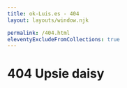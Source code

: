 ```yaml
---
title: ok-Luis.es - 404
layout: layouts/window.njk

permalink: /404.html
eleventyExcludeFromCollections: true
---
```


# 404 Upsie daisy
